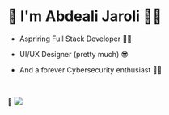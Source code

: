 # 👋 I'm Abdeali Jaroli 🐱‍🏍 

-  Aspriring Full Stack Developer 🐱‍💻

-  UI/UX Designer (pretty much) 😎

-  And a forever Cybersecurity enthusiast 🐱‍👤

<br> 

👀 ![](https://komarev.com/ghpvc/?username=abdealijaroli&color=ff69b4)

<!--
**abdealijaroli/abdealijaroli** is a ✨ _special_ ✨ repository because its `README.md` (this file) appears on your GitHub profile.

Here are some ideas to get you started:

- 🔭 I’m currently working on ...
- 🌱 I’m currently learning ...
- 👯 I’m looking to collaborate on ...
- 🤔 I’m looking for help with ...
- 💬 Ask me about ...
- 📫 How to reach me: ...
- 😄 Pronouns: ...
- ⚡ Fun fact: ...
-->
